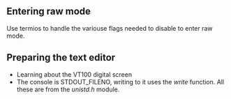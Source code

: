 ## Entering raw mode

Use termios to handle the variouse flags needed to disable to enter raw mode.

## Preparing the text editor

- Learning about the VT100 digital screen
- The console is STDOUT_FILENO, writing to it uses the _write_ function. All these are from the _unistd.h_ module.
